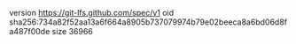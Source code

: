 version https://git-lfs.github.com/spec/v1
oid sha256:734a82f52aa13a6f664a8905b737079974b79e02beeca8a6bd06d8fa487f00de
size 36966
